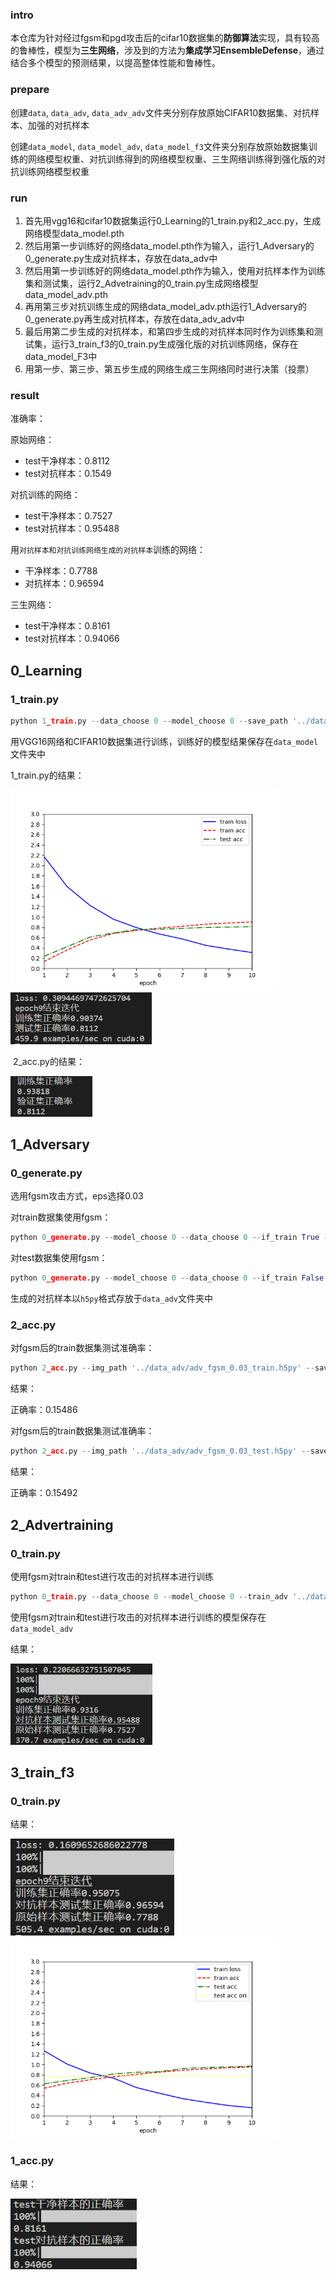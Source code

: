### intro

本仓库为针对经过fgsm和pgd攻击后的cifar10数据集的**防御算法**实现，具有较高的鲁棒性，模型为**三生网络**，涉及到的方法为**集成学习EnsembleDefense**，通过结合多个模型的预测结果，以提高整体性能和鲁棒性。

### prepare

创建`data`, `data_adv`, `data_adv_adv`文件夹分别存放原始CIFAR10数据集、对抗样本、加强的对抗样本

创建`data_model`, `data_model_adv`, `data_model_f3`文件夹分别存放原始数据集训练的网络模型权重、对抗训练得到的网络模型权重、三生网络训练得到强化版的对抗训练网络模型权重

### run

1. 首先用vgg16和cifar10数据集运行0_Learning的1_train.py和2_acc.py，生成网络模型data_model.pth
2. 然后用第一步训练好的网络data_model.pth作为输入，运行1_Adversary的0_generate.py生成对抗样本，存放在data_adv中
3. 然后用第一步训练好的网络data_model.pth作为输入，使用对抗样本作为训练集和测试集，运行2_Advetraining的0_train.py生成网络模型data_model_adv.pth
4. 再用第三步对抗训练生成的网络data_model_adv.pth运行1_Adversary的0_generate.py再生成对抗样本，存放在data_adv_adv中
5. 最后用第二步生成的对抗样本，和第四步生成的对抗样本同时作为训练集和测试集，运行3_train_f3的0_train.py生成强化版的对抗训练网络，保存在data_model_F3中
6. 用第一步、第三步、第五步生成的网络生成三生网络同时进行决策（投票）



### result

准确率：

原始网络：

* test干净样本：0.8112
* test对抗样本：0.1549

对抗训练的网络：

* test干净样本：0.7527
* test对抗样本：0.95488

用`对抗样本和对抗训练网络生成的对抗样本`训练的网络：

* 干净样本：0.7788
* 对抗样本：0.96594

三生网络：

* test干净样本：0.8161
* test对抗样本：0.94066



## 0_Learning

### 1_train.py

```python
python 1_train.py --data_choose 0 --model_choose 0 --save_path '../data_model/data_model.pth'
```

用VGG16网络和CIFAR10数据集进行训练，训练好的模型结果保存在`data_model`文件夹中

1_train.py的结果：

<img src="0_Learning/1_train.png" alt="1_train" style="zoom:67%;" />

<img src="0_Learning/1_train_1.png" alt="1_train_1" style="zoom:67%;" />

​	2_acc.py的结果：

<img src="0_Learning/2_acc.png" alt="2_acc" style="zoom:67%;" />

## 1_Adversary

### 0_generate.py

选用fgsm攻击方式，eps选择0.03

对train数据集使用fgsm：

```python
python 0_generate.py --model_choose 0 --data_choose 0 --if_train True --adversary 'fgsm' --save_path '../data_model/data_model.pth' --img_path '../data_adv/adv_fgsm_0.03_train.h5py'
```

对test数据集使用fgsm：

```python
python 0_generate.py --model_choose 0 --data_choose 0 --if_train False --adversary 'fgsm' --save_path '../data_model/data_model.pth' --img_path '../data_adv/adv_fgsm_0.03_test.h5py'
```

生成的对抗样本以`h5py`格式存放于`data_adv`文件夹中

### 2_acc.py

对fgsm后的train数据集测试准确率：

```python
python 2_acc.py --img_path '../data_adv/adv_fgsm_0.03_train.h5py' --save_path '../data_model/data_model.pth' --model_choose 0 --data_choose 0
```

结果：

正确率：0.15486



对fgsm后的train数据集测试准确率：

```python
python 2_acc.py --img_path '../data_adv/adv_fgsm_0.03_test.h5py' --save_path '../data_model/data_model.pth' --model_choose 0 --data_choose 0
```

结果：

正确率：0.15492





## 2_Advertraining

### 0_train.py

使用fgsm对train和test进行攻击的对抗样本进行训练

```python
python 0_train.py --data_choose 0 --model_choose 0 --train_adv '../data_adv/adv_fgsm_0.03_train.h5py' --test_adv '../data_adv/adv_fgsm_0.03_test.h5py' --save_path_ori '../data_model/data_model.pth' --save_path_adv '../data_model_adv/data_model_adv.pth'
```

使用fgsm对train和test进行攻击的对抗样本进行训练的模型保存在`data_model_adv`

结果：

<img src="2_Advetraining/0_train_1.png" alt="0_train_1" style="zoom:67%;" />

## 3_train_f3

### 0_train.py

结果：

<img src="3_train_f3/0_train_1.png" alt="0_train_1" style="zoom:80%;" />

<img src="3_train_f3/0_train.png" alt="0_train" style="zoom:67%;" />

### 1_acc.py

结果：

<img src="3_train_f3/1_acc.png" alt="1_acc" style="zoom:80%;" />
